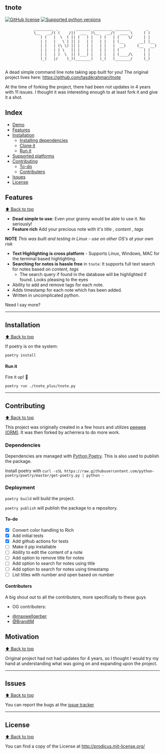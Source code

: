 ## tnote

[![GitHub license](https://img.shields.io/pypi/l/pyzipcode-cli.svg)](https://img.shields.io/pypi/l/pyzipcode-cli.svg) [![Supported python versions](https://img.shields.io/pypi/pyversions/Django.svg)]([![PyPI](https://img.shields.io/pypi/pyversions/Django.svg)]())

```
             _________ _        _______ _________ _______       _    
             \__   __/( (    /|(  ___  )\__   __/(  ____ \     ( )   
                ) (   |  \  ( || (   ) |   ) (   | (    \/     | |   
                | |   |   \ | || |   | |   | |   | (__       __| |__ 
                | |   | (\ \) || |   | |   | |   |  __)     (__   __)
                | |   | | \   || |   | |   | |   | (           | |   
                | |   | )  \  || (___) |   | |   | (____/\     | |   
                )_(   |/    )_)(_______)   )_(   (_______/     (_)   
                                                                                    
```

A dead simple command line note taking app built for you! The original project lives here:
https://github.com/tasdikrahman/tnote

At the time of forking the project, there had been not updates in 4 years with 11 issues. I thought it was interesting
enough to at least fork it and give it a shot. 

## Index

- [Demo](#demo)
- [Features](#features)
- [Installation](#installation)
  - [Installing dependencies](#installing-dependencies)
  - [Clone it](#clone-it)
  - [Run it](#run-it)
- [Supported platforms](#supported-platforms)
- [Contributing](#contributing)
  - [To-do](#to-do)
  - [Contributers](#contributers)
- [Issues](#issues)
- [License](#license)


## Features
[:arrow_up: Back to top](#index)

- **Dead simple to use**: Even your granny would be able to use it. No seriously!
- **Feature rich** Add your precious note with it's _title_ , _content_ , _tags_

**NOTE**
  _This was built and testing in Linux - use on other OS's at your own risk_

- **Text Highlighting is cross platform** - Supports Linux, Windows, MAC for the terminal based highlighting.
- **Searching for notes is hassle free** in `tnote`: It supports full text search for notes based on _content_, _tags_
    - The search query if found in the database will be highlighted if found. Looks pleasing to the eyes
- Ability to add and remove tags for each note.
- Adds timestamp for each note which has been added.
- Written in uncomplicated python.

Need I say more?

***

## Installation
[:arrow_up: Back to top](#index)

If poetry is on the system:

```
poetry install
```


#### Run it

Fire it up! :volcano:

`poetry run ./tnote_plus/tnote.py`

***


## Contributing
[:arrow_up: Back to top](#index)

This project was originally created in a few hours and utilizes [peewee (ORM)](https://github.com/coleifer/peewee). It
was then forked by acherrera to do more work. 

### Dependencies

Dependencies are managed with [Python Poetry](https://python-poetry.org/). This is also used to publish the package.

Install poetry with `curl -sSL https://raw.githubusercontent.com/python-poetry/poetry/master/get-poetry.py | python -`

### Deployment

`poetry build` will build the project.

`poetry publish` will publish the package to a repository.

#### To-do
    
- [x] Convert color handling to Rich
- [x] Add initial tests
- [x] Add github actions for tests
- [ ] Make it pip installable
- [ ] Ability to edit the content of a note
- [ ] Add option to remove title for notes
- [ ] Add option to search for notes using title
- [ ] Add option to search for notes using timestamp
- [ ] List titles with number and open based on number

#### Contributers

A big shout out to all the contributers, more specifically to these guys

* OG contributers: 
- [@maxwellgerber](https://github.com/maxwellgerber)
- [@BrandtM](https://github.com/BrandtM)

## Motivation
[:arrow_up: Back to top](#index)

Original project had not had updates for 4 years, so I thought I would try my hand at understanding what was going on
and expanding upon the project.

***

## Issues
[:arrow_up: Back to top](#index)

You can report the bugs at the [issue tracker](https://github.com/acherrera/tnote_plus/issues)

***

## License
[:arrow_up: Back to top](#index)

You can find a copy of the License at http://prodicus.mit-license.org/

